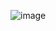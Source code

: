 ![image](https://user-images.githubusercontent.com/146181/195210193-d662de28-d7db-49c0-92ae-f3c9633736ea.png)
